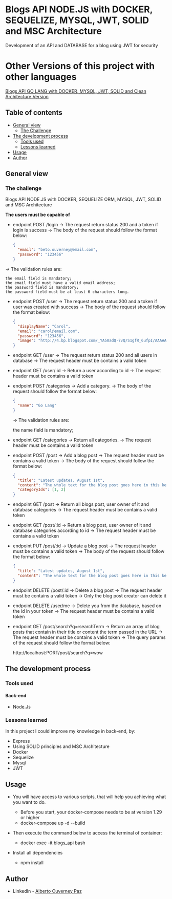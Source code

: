# Blogs API NODE.JS with DOCKER, SEQUELIZE, MYSQL, JWT, SOLID and MSC Architecture #

Development of an API and DATABASE for a blog using JWT for security

# Other Versions of this project with other languages #

[Blogs API GO LANG with DOCKER, MYSQL, JWT, SOLID and Clean Architecture Version](https://github.com/beto-ouverney/blogs-api-golang)

## Table of contents

- [General view](#general-view)
  - [The Challenge](#the-challenge)
- [The development process](#the-development-process)
  - [Tools used](#tools-used)
  - [Lessons learned](#lessons-learned)
- [Usage](#usage)
- [Author](#author)

## General view

### The challenge

Blogs API NODE.JS with DOCKER, SEQUELIZE ORM, MYSQL, JWT, SOLID and MSC Architecture

**The users must be capable of**

- endpoint POST /login 
  -> The request return status 200 and a token if login is success
  -> The body of the request should follow the format below:
  
   ```json
   {
     "email": "beto.ouverney@email.com",
     "password": "123456"
   }
   ```
 -> The validation rules are:

    the email field is mandatory;
    the email field must have a valid email address;
    the password field is mandatory;
    the password field must be at least 6 characters long.

- endpoint POST /user
  -> The request return status 200 and a token if user was created with success
  -> The body of the request should follow the format below:
  
   ```json
   {
     "displayName": "Carol",
     "email": "carol@email.com",
     "password": "123456",
     "image": "http://4.bp.blogspot.com/_YA50adQ-7vQ/S1gfR_6ufpI/AAAAAAAAAAk/1ErJGgRWZDg/S45/brett.png"
   }
   ```

- endpoint GET /user
  -> The request return status 200 and all users in database
  -> The request header must be contains a valid token
  
- endpoint GET /user/:id
  -> Return a user according to id
  -> The request header must be contains a valid token
  
- endpoint POST /categories
  -> Add a category.
  -> The body of the request should follow the format below:
  
  ```json
  {
    "name": "Go Lang"
  }
  ```
   -> The validation rules are:

    the name field is mandatory;
    
- endpoint GET /categories
  -> Return all categories.
  -> The request header must be contains a valid token
  
- endpoint POST /post
  -> Add a blog post
  -> The request header must be contains a valid token
  -> The body of the request should follow the format below:
  
  ```json
  {
    "title": "Latest updates, August 1st",
    "content": "The whole text for the blog post goes here in this key",
    "categoryIds": [1, 2]
  }
  ```
  
- endpoint GET /post
  -> Return all blogs post, user owner of it and database categories
  -> The request header must be contains a valid token
  
- endpoint GET /post/:id
  -> Return a blog post, user owner of it and database categories according to id
  -> The request header must be contains a valid token
  
- endpoint PUT /post/:id
  -> Update a blog post
  -> The request header must be contains a valid token
  -> The body of the request should follow the format below:
  
  ```json
  {
    "title": "Latest updates, August 1st",
    "content": "The whole text for the blog post goes here in this key"
  }
  ```

- endpoint DELETE /post/:id
  -> Delete a blog post
  -> The request header must be contains a valid token
  -> Only the blog post creator can delete it
  
- endpoint DELETE /user/me
  -> Delete you from the database, based on the id in your token
  -> The request header must be contains a valid token
  
- endpoint GET /post/search?q=:searchTerm
  -> Return an array of blog posts that contain in their title or content the term passed in the URL
  -> The request header must be contains a valid token
  -> The query params of the request should follow the format below:
     
     http://localhost:PORT/post/search?q=wow
  
  
## The development process

### Tools used

#### Back-end

- Node.Js

### Lessons learned

In this project I could improve my knowledge in back-end, by:

- Express
- Using SOLID principles and MSC Architecture
- Docker
- Sequelize
- Mysql
- JWT

## Usage

- You will have access to various scripts, that will help you achieving what you want to do.
  - Before you start, your docker-compose needs to be at version 1.29 or higher
  - docker-compose up -d --build
  
- Then execute the command below to access the terminal of container:
  - docker exec -it blogs_api bash 

- Install all dependencies
  - npm install
  
## Author

- LinkedIn - [Alberto Ouverney Paz](https://www.linkedin.com/in/beto-ouverney-paz/)
